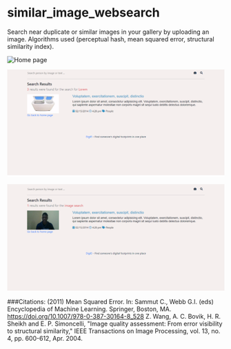 # similar_image_websearch
Search near duplicate or similar images in your gallery by uploading an image. Algorithms used (perceptual hash, mean squared error, structural similarity index).

![Home page](https://github.com/olubiyiontheweb/similar_image_websearch/blob/master/digid.png)

![Search result 1](https://github.com/olubiyiontheweb/similar_image_websearch/blob/master/search_result.png)

![Search result 2](https://github.com/olubiyiontheweb/similar_image_websearch/blob/master/search_result2.png)

###Citations:
(2011) Mean Squared Error. In: Sammut C., Webb G.I. (eds) Encyclopedia of Machine Learning. Springer, Boston, MA. https://doi.org/10.1007/978-0-387-30164-8_528
Z. Wang, A. C. Bovik, H. R. Sheikh and E. P. Simoncelli, "Image quality assessment: From error visibility to structural similarity," IEEE Transactions on Image Processing, vol. 13, no. 4, pp. 600-612, Apr. 2004.

